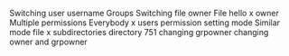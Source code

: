 Switching user
username
Groups
Switching file owner
File hello
x owner
Multiple permissions
Everybody x
users permission
setting mode
Similar mode file
x subdirectories
directory 751
changing grpowner
changing owner and grpowner
